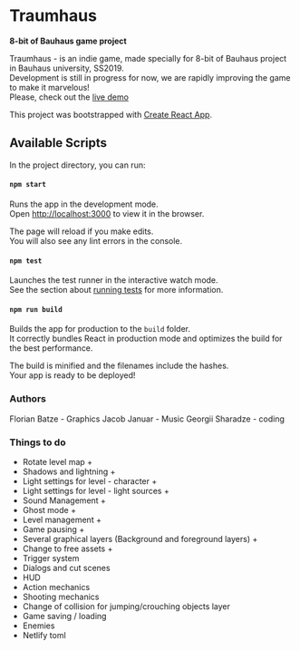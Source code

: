 # Traumhaus
 
   **8-bit of Bauhaus game project**

Traumhaus - is an indie game, made specially for 8-bit of Bauhaus project in Bauhaus university, SS2019.<br>
Development is still in progress for now, we are rapidly improving the game to make it marvelous!<br>
Please, check out the [live demo](https://angry-benz-8001b6.netlify.com/)

This project was bootstrapped with [Create React App](https://github.com/facebook/create-react-app).

## Available Scripts

In the project directory, you can run:

#### `npm start`

Runs the app in the development mode.<br>
Open [http://localhost:3000](http://localhost:3000) to view it in the browser.

The page will reload if you make edits.<br>
You will also see any lint errors in the console.

#### `npm test`

Launches the test runner in the interactive watch mode.<br>
See the section about [running tests](https://facebook.github.io/create-react-app/docs/running-tests) for more information.

#### `npm run build`

Builds the app for production to the `build` folder.<br>
It correctly bundles React in production mode and optimizes the build for the best performance.

The build is minified and the filenames include the hashes.<br>
Your app is ready to be deployed!

### Authors

Florian Batze - Graphics
Jacob Januar - Music
Georgii Sharadze - coding

### Things to do
- Rotate level map + 
- Shadows and lightning + 
- Light settings for level - character + 
- Light settings for level - light sources +
- Sound Management +
- Ghost mode +
- Level management +
- Game pausing +
- Several graphical layers (Background and foreground layers) + 
- Change to free assets +
- Trigger system
- Dialogs and cut scenes
- HUD
- Action mechanics
- Shooting mechanics
- Change of collision for jumping/crouching objects layer
- Game saving / loading
- Enemies
- Netlify toml
